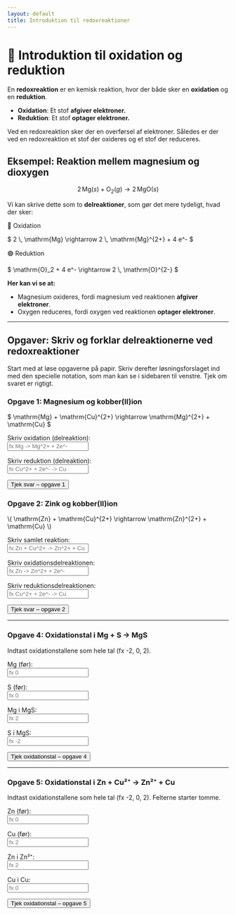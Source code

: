 ```yaml
---
layout: default
title: Introduktion til redoxreaktioner
---
```


# 🔬 Introduktion til oxidation og reduktion

En **redoxreaktion** er en kemisk reaktion, hvor der både sker en **oxidation** og en **reduktion**.

- **Oxidation**: Et stof **afgiver elektroner.**
- **Reduktion**: Et stof **optager elektroner.**

Ved en redoxreaktion sker der en overførsel af elektroner. Således er der ved en redoxreaktion et stof der oxideres og et stof der reduceres.

## Eksempel: Reaktion mellem magnesium og dioxygen

$$
2 \, \mathrm{Mg}{(s)} + \mathrm{O}_2{(g)} \rightarrow 2 \, \mathrm{MgO}{(s)}
$$



Vi kan skrive dette som to **delreaktioner**, som gør det mere tydeligt, hvad der sker:

<div>
🔴 Oxidation
  <p> $ 2 \, \mathrm{Mg} \rightarrow 2 \, \mathrm{Mg}^{2+} + 4 e^- $  </p>
🟢 Reduktion
  <p>$ \mathrm{O}_2 + 4 e^- \rightarrow 2 \, \mathrm{O}^{2-} $ </p>
</div>

**Her kan vi se at:**

- Magnesium oxideres, fordi magnesium ved reaktionen **afgiver elektroner**.
- Oxygen reduceres, fordi oxygen ved reaktionen **optager elektroner**.

---

## Opgaver: Skriv og forklar delreaktionerne ved redoxreaktioner

Start med at løse opgaverne på papir. Skriv derefter løsningsforslaget ind med den specielle notation, som man kan se i sidebaren til venstre. Tjek om svaret er rigtigt.

<!-- Opgave 1 -->
<div class="task">
  <h3>Opgave 1: Magnesium og kobber(II)ion</h3>
  <p>$ \mathrm{Mg} + \mathrm{Cu}^{2+} \rightarrow \mathrm{Mg}^{2+} + \mathrm{Cu} $</p>

  <label for="ox1">Skriv oxidation (delreaktion):</label><br />
  <input type="text" id="ox1" placeholder="fx Mg -> Mg^2+ + 2e^-" />

  <label for="red1">Skriv reduktion (delreaktion):</label><br />
  <input type="text" id="red1" placeholder="fx Cu^2+ + 2e^- -> Cu" />

  <button onclick="checkOpgave1()">Tjek svar – opgave 1</button>

  <div id="feedback1" class="feedback"></div>
</div>

<!-- Opgave 2 -->
<div class="task">
  <h3>Opgave 2: Zink og kobber(II)ion</h3>
  <p>\( \mathrm{Zn} + \mathrm{Cu}^{2+} \rightarrow \mathrm{Zn}^{2+} + \mathrm{Cu} \)</p>

  <label for="sam2">Skriv samlet reaktion:</label><br />
  <input type="text" id="sam2" placeholder="fx Zn + Cu^2+ -> Zn^2+ + Cu" />

  <label for="ox2">Skriv oxidationsdelreaktionen:</label><br />
  <input type="text" id="ox2" placeholder="fx Zn -> Zn^2+ + 2e^-" />

  <label for="red2">Skriv reduktionsdelreaktionen:</label><br />
  <input type="text" id="red2" placeholder="fx Cu^2+ + 2e^- -> Cu" />

  <button onclick="checkOpgave2()">Tjek svar – opgave 2</button>

  <div id="feedback2" class="feedback"></div>
</div>

---

<!-- Opgave 4 -->
<div class="task">
  <h3>Opgave 4: Oxidationstal i Mg + S → MgS</h3>
  <p>Indtast oxidationstallene som hele tal (fx -2, 0, 2).</p>

  <label for="mgf">Mg (før):</label><br />
  <input type="text" id="mgf" placeholder="fx 0" />

  <label for="sf">S (før):</label><br />
  <input type="text" id="sf" placeholder="fx 0" />

  <label for="mga">Mg i MgS:</label><br />
  <input type="text" id="mga" placeholder="fx 2" />

  <label for="sa">S i MgS:</label><br />
  <input type="text" id="sa" placeholder="fx -2" />

  <button onclick="checkOpgave4()">Tjek oxidationstal – opgave 4</button>

  <div id="feedback4" class="feedback"></div>
</div>

---

<!-- Opgave 5 -->
<div class="task">
  <h3>Opgave 5: Oxidationstal i Zn + Cu²⁺ → Zn²⁺ + Cu</h3>
  <p>Indtast oxidationstallene som hele tal (fx -2, 0, 2). Felterne starter tomme.</p>

  <label for="znf">Zn (før):</label><br />
  <input type="text" id="znf" placeholder="fx 0" />

  <label for="cuf">Cu (før):</label><br />
  <input type="text" id="cuf" placeholder="fx 2" />

  <label for="zna">Zn i Zn²⁺:</label><br />
  <input type="text" id="zna" placeholder="fx 2" />

  <label for="cua">Cu i Cu:</label><br />
  <input type="text" id="cua" placeholder="fx 0" />

  <button onclick="checkOpgave5()">Tjek oxidationstal – opgave 5</button>

  <div id="feedback5" class="feedback"></div>
</div>
